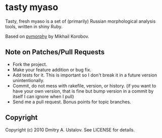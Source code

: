 # tasty myaso

Tasty, fresh myaso is a set of (primarily) Russian morphological
analysis tools, written in shiny Ruby.

Based on [pymorphy](http://bitbucket.org/kmike/pymorphy/) by Mikhail Korobov.

## Note on Patches/Pull Requests
 
* Fork the project.
* Make your feature addition or bug fix.
* Add tests for it. This is important so I don't break it in a
  future version unintentionally.
* Commit, do not mess with rakefile, version, or history.
  (if you want to have your own version, that is fine but bump version in a commit by itself I can ignore when I pull)
* Send me a pull request. Bonus points for topic branches.

## Copyright

Copyright (c) 2010 Dmitry A. Ustalov. See LICENSE for details.
